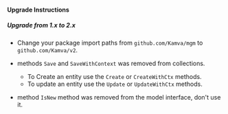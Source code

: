 #### Upgrade Instructions

##### Upgrade from 1.x to 2.x
* Change your package import paths from `github.com/Kamva/mgm` 
to `github.com/Kamva/v2`.

* methods `Save` and `SaveWithContext` was removed from collections.
    * To Create an entity use the `Create` or `CreateWithCtx` methods.
    * To update an entity use the `Update` or `UpdateWithCtx` methods.

* method `IsNew` method was removed from the model interface,
 don't use it.


  
